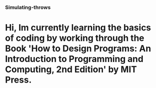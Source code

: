 ### Simulating-throws ###
# Hi, Im currently learning the basics of coding by working through the Book 'How to Design Programs: An Introduction to Programming and Computing, 2nd Edition' by MIT Press. #
